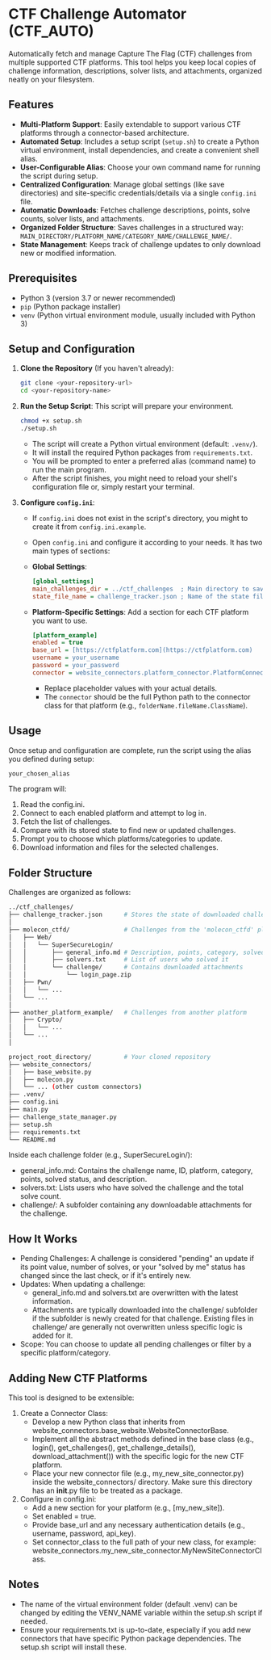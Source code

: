 # CTF Challenge Automator (CTF_AUTO)

Automatically fetch and manage Capture The Flag (CTF) challenges from multiple supported CTF platforms. This tool helps you keep local copies of challenge information, descriptions, solver lists, and attachments, organized neatly on your filesystem.

## Features

* **Multi-Platform Support**: Easily extendable to support various CTF platforms through a connector-based architecture.
* **Automated Setup**: Includes a setup script (`setup.sh`) to create a Python virtual environment, install dependencies, and create a convenient shell alias.
* **User-Configurable Alias**: Choose your own command name for running the script during setup.
* **Centralized Configuration**: Manage global settings (like save directories) and site-specific credentials/details via a single `config.ini` file.
* **Automatic Downloads**: Fetches challenge descriptions, points, solve counts, solver lists, and attachments.
* **Organized Folder Structure**: Saves challenges in a structured way: `MAIN_DIRECTORY/PLATFORM_NAME/CATEGORY_NAME/CHALLENGE_NAME/`.
* **State Management**: Keeps track of challenge updates to only download new or modified information.

## Prerequisites

* Python 3 (version 3.7 or newer recommended)
* `pip` (Python package installer)
* `venv` (Python virtual environment module, usually included with Python 3)

## Setup and Configuration

1.  **Clone the Repository** (If you haven't already):
    ```bash
    git clone <your-repository-url>
    cd <your-repository-name>
    ```

2.  **Run the Setup Script**:
    This script will prepare your environment.
    ```bash
    chmod +x setup.sh
    ./setup.sh
    ```
    * The script will create a Python virtual environment (default: `.venv/`).
    * It will install the required Python packages from `requirements.txt`.
    * You will be prompted to enter a preferred alias (command name) to run the main program.
    * After the script finishes, you might need to reload your shell's configuration file or, simply restart your terminal.

3.  **Configure `config.ini`**:
    * If `config.ini` does not exist in the script's directory, you might to create it from `config.ini.example`.
    * Open `config.ini` and configure it according to your needs. It has two main types of sections:

    * **Global Settings**:
        ```ini
        [global_settings]
        main_challenges_dir = ../ctf_challenges  ; Main directory to save all CTF data
        state_file_name = challenge_tracker.json ; Name of the state file
        ```

    * **Platform-Specific Settings**: Add a section for each CTF platform you want to use.
        ```ini
        [platform_example]
        enabled = true
        base_url = [https://ctfplatform.com](https://ctfplatform.com)
        username = your_username
        password = your_password
        connector = website_connectors.platform_connector.PlatformConnector
        ```
        * Replace placeholder values with your actual details.
        * The `connector` should be the full Python path to the connector class for that platform (e.g., `folderName.fileName.ClassName`).

## Usage

Once setup and configuration are complete, run the script using the alias you defined during setup:

```bash
your_chosen_alias
```
The program will:
1. Read the config.ini.
2. Connect to each enabled platform and attempt to log in.
3. Fetch the list of challenges.
4. Compare with its stored state to find new or updated challenges.
5. Prompt you to choose which platforms/categories to update.
6. Download information and files for the selected challenges.

## Folder Structure
Challenges are organized as follows:
``` bash
../ctf_challenges/
├── challenge_tracker.json      # Stores the state of downloaded challenges
│
├── molecon_ctfd/               # Challenges from the 'molecon_ctfd' platform
│   ├── Web/
│   │   └── SuperSecureLogin/
│   │       ├── general_info.md # Description, points, category, solved status
│   │       ├── solvers.txt     # List of users who solved it
│   │       └── challenge/      # Contains downloaded attachments
│   │           └── login_page.zip
│   ├── Pwn/
│   │   └── ...
│   └── ...
│
├── another_platform_example/   # Challenges from another platform
│   ├── Crypto/
│   │   └── ...
│   └── ...
│

project_root_directory/         # Your cloned repository
├── website_connectors/
│   ├── base_website.py
│   ├── molecon.py
│   └── ... (other custom connectors)
├── .venv/
├── config.ini
├── main.py
├── challenge_state_manager.py
├── setup.sh
├── requirements.txt
└── README.md
```

Inside each challenge folder (e.g., SuperSecureLogin/):
* general_info.md: Contains the challenge name, ID, platform, category, points, solved status, and description.
* solvers.txt: Lists users who have solved the challenge and the total solve count.
* challenge/: A subfolder containing any downloadable attachments for the challenge.

## How It Works
* Pending Challenges: A challenge is considered "pending" an update if its point value, number of solves, or your "solved by me" status has changed since the last check, or if it's entirely new.
* Updates: When updating a challenge:
    - general_info.md and solvers.txt are overwritten with the latest information.
    - Attachments are typically downloaded into the challenge/ subfolder if the subfolder is newly created for that challenge. Existing files in challenge/ are generally not overwritten unless specific logic is added for it.
* Scope: You can choose to update all pending challenges or filter by a specific platform/category.

## Adding New CTF Platforms
This tool is designed to be extensible:
1. Create a Connector Class:
    * Develop a new Python class that inherits from website_connectors.base_website.WebsiteConnectorBase.
    * Implement all the abstract methods defined in the base class (e.g., login(), get_challenges(), get_challenge_details(), download_attachment()) with the specific logic for the new CTF platform.
    * Place your new connector file (e.g., my_new_site_connector.py) inside the website_connectors/ directory. Make sure this directory has an __init__.py file to be treated as a package.
2. Configure in config.ini:
    * Add a new section for your platform (e.g., [my_new_site]).
    * Set enabled = true.
    * Provide base_url and any necessary authentication details (e.g., username, password, api_key).
    * Set connector_class to the full path of your new class, for example: website_connectors.my_new_site_connector.MyNewSiteConnectorClass.

## Notes
* The name of the virtual environment folder (default .venv) can be changed by editing the VENV_NAME variable within the setup.sh script if needed.
* Ensure your requirements.txt is up-to-date, especially if you add new connectors that have specific Python package dependencies. The setup.sh script will install these.
